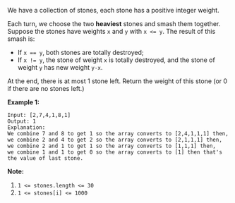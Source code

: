 We have a collection of stones, each stone has a positive integer weight.

Each turn, we choose the two **heaviest**  stones and smash them together.
Suppose the stones have weights `x` and `y` with `x <= y`.  The result of this
smash is:

  * If `x == y`, both stones are totally destroyed;
  * If `x != y`, the stone of weight `x` is totally destroyed, and the stone of weight `y` has new weight `y-x`.

At the end, there is at most 1 stone left.  Return the weight of this stone
(or 0 if there are no stones left.)



**Example 1:**

    
    
    Input: [2,7,4,1,8,1]
    Output: 1
    Explanation:
    We combine 7 and 8 to get 1 so the array converts to [2,4,1,1,1] then,
    we combine 2 and 4 to get 2 so the array converts to [2,1,1,1] then,
    we combine 2 and 1 to get 1 so the array converts to [1,1,1] then,
    we combine 1 and 1 to get 0 so the array converts to [1] then that's the value of last stone.



**Note:**

  1. `1 <= stones.length <= 30`
  2. `1 <= stones[i] <= 1000`

